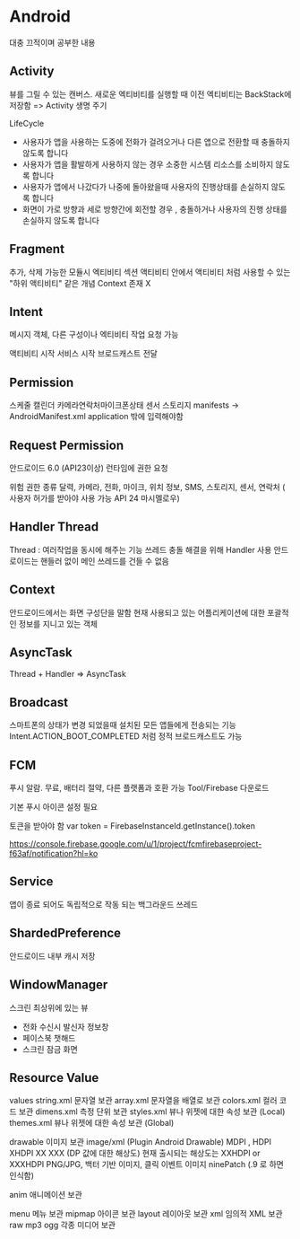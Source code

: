 # Android
대충 끄적이며 공부한 내용

## Activity
뷰를 그릴 수 있는 캔버스.
새로운 엑티비티를 실행할 때 이전 엑티비티는 BackStack에 저장함
=> Activity 생명 주기

LifeCycle
- 사용자가 앱을 사용하는 도중에 전화가 걸려오거나 다른 앱으로 전환할 때 충돌하지 않도록 합니다
- 사용자가 앱을 활발하게 사용하지 않는 경우 소중한 시스템 리소스를 소비하지 않도록 합니다
- 사용자가 앱에서 나갔다가 나중에 돌아왔을때 사용자의 진행상태를 손실하지 않도록 합니다
- 화면이 가로 방향과 세로 방향간에 회전할 경우 , 충돌하거나 사용자의 진행 상태를 손실하지 않도록 합니다

## Fragment
추가, 삭제 가능한 모듈시 엑티비티 섹션
액티비티 안에서 액티비티 처럼 사용할 수 있는 "하위 액티비티" 같은 개념
Context 존재 X

## Intent
메시지 객체, 다른 구성이나 엑티비티 작업 요청 가능

액티비티 시작
서비스 시작
브로드캐스트 전달

## Permission
스케줄 캘린더 
카메라연락처마이크폰상태 센서 스토리지
manifests -> AndroidManifest.xml
application 밖에 입력해야함

## Request Permission
안드로이드 6.0 (API23이상) 런타임에 권한 요청

위험 권한 종류
달력, 카메라, 전화, 마이크, 위치 정보, SMS, 스토리지, 센서, 연락처
( 사용자 허가를 받아야 사용 가능 API 24 마시멜로우)

## Handler Thread
Thread : 여러작업을 동시에 해주는 기능
쓰레드 충돌 해결을 위해 Handler 사용
안드로이드는 핸들러 없이 메인 쓰레드를 건들 수 없음

## Context
안드로이드에서는 화면 구성단을 말함
현재 사용되고 있는 어플리케이션에 대한 포괄적인 정보를 지니고 있는 객체

## AsyncTask
Thread + Handler => AsyncTask

## Broadcast
스마트폰의 상태가 변경 되었을때 설치된 모든 앱들에게 전송되는 기능
Intent.ACTION_BOOT_COMPLETED 처럼 정적 브로드캐스트도 가능

## FCM
푸시 알람. 무료, 배터리 절약, 다른 플랫폼과 호환 가능
Tool/Firebase 다운로드

기본 푸시 아이콘 설정 필요
<meta-data android:name="com.google.firebase.messaging.default_notification_icon"  
  android:resource="@drawable/ic_launcher_background"/>
  
토큰을 받아야 함
var token = FirebaseInstanceId.getInstance().token

https://console.firebase.google.com/u/1/project/fcmfirebaseproject-f63af/notification?hl=ko

## Service
앱이 종료 되어도 독립적으로 작동 되는 백그라운드 쓰레드

## ShardedPreference
안드로이드 내부 캐시 저장

## WindowManager
스크린 최상위에 있는 뷰
- 전화 수신시 발신자 정보창
- 페이스북 챗해드
- 스크린 잠금 화면

## Resource Value
values
string.xml 문자열 보관
array.xml 문자열을 배열로 보관
colors.xml 컬러 코드 보관
dimens.xml 측정 단위 보관
styles.xml 뷰나 위젯에 대한 속성 보관 (Local)
themes.xml 뷰나 위젯에 대한 속성 보관 (Global)

drawable 이미지 보관
image/xml (Plugin Android Drawable)
MDPI , HDPI XHDPI XX XXX (DP 값에 대한 해상도)
현재 출시되는 해상도는 XXHDPI or XXXHDPI
PNG/JPG, 백터 기반 이미지, 클릭 이벤트 이미지
ninePatch (.9 로 하면 인식함)

anim 애니메이션 보관


menu 메뉴 보관
mipmap 아이콘 보관 
layout 레이아웃 보관
xml 임의적 XML 보관
raw mp3 ogg 각종 미디어 보관
